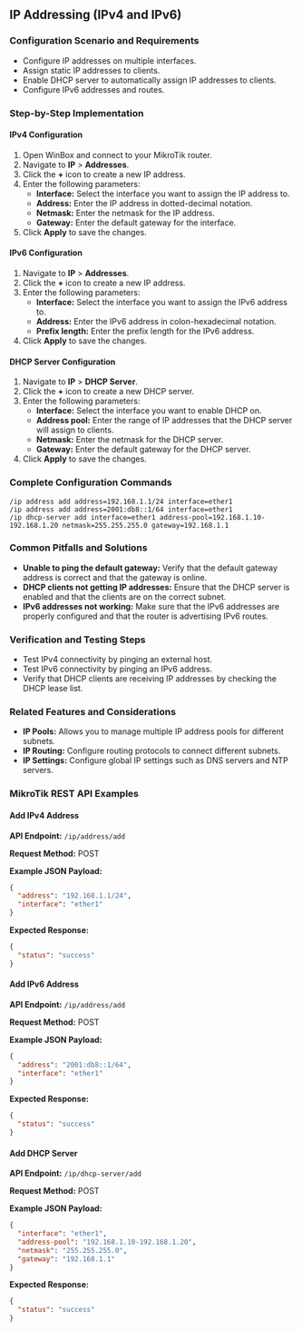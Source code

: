 ## IP Addressing (IPv4 and IPv6)

### Configuration Scenario and Requirements

* Configure IP addresses on multiple interfaces.
* Assign static IP addresses to clients.
* Enable DHCP server to automatically assign IP addresses to clients.
* Configure IPv6 addresses and routes.

### Step-by-Step Implementation

#### IPv4 Configuration

1. Open WinBox and connect to your MikroTik router.
2. Navigate to **IP** > **Addresses**.
3. Click the **+** icon to create a new IP address.
4. Enter the following parameters:
    - **Interface:** Select the interface you want to assign the IP address to.
    - **Address:** Enter the IP address in dotted-decimal notation.
    - **Netmask:** Enter the netmask for the IP address.
    - **Gateway:** Enter the default gateway for the interface.
5. Click **Apply** to save the changes.

#### IPv6 Configuration

1. Navigate to **IP** > **Addresses**.
2. Click the **+** icon to create a new IP address.
3. Enter the following parameters:
    - **Interface:** Select the interface you want to assign the IPv6 address to.
    - **Address:** Enter the IPv6 address in colon-hexadecimal notation.
    - **Prefix length:** Enter the prefix length for the IPv6 address.
4. Click **Apply** to save the changes.

#### DHCP Server Configuration

1. Navigate to **IP** > **DHCP Server**.
2. Click the **+** icon to create a new DHCP server.
3. Enter the following parameters:
    - **Interface:** Select the interface you want to enable DHCP on.
    - **Address pool:** Enter the range of IP addresses that the DHCP server will assign to clients.
    - **Netmask:** Enter the netmask for the DHCP server.
    - **Gateway:** Enter the default gateway for the DHCP server.
4. Click **Apply** to save the changes.

### Complete Configuration Commands

```
/ip address add address=192.168.1.1/24 interface=ether1
/ip address add address=2001:db8::1/64 interface=ether1
/ip dhcp-server add interface=ether1 address-pool=192.168.1.10-192.168.1.20 netmask=255.255.255.0 gateway=192.168.1.1
```

### Common Pitfalls and Solutions

* **Unable to ping the default gateway:** Verify that the default gateway address is correct and that the gateway is online.
* **DHCP clients not getting IP addresses:** Ensure that the DHCP server is enabled and that the clients are on the correct subnet.
* **IPv6 addresses not working:** Make sure that the IPv6 addresses are properly configured and that the router is advertising IPv6 routes.

### Verification and Testing Steps

* Test IPv4 connectivity by pinging an external host.
* Test IPv6 connectivity by pinging an IPv6 address.
* Verify that DHCP clients are receiving IP addresses by checking the DHCP lease list.

### Related Features and Considerations

* **IP Pools:** Allows you to manage multiple IP address pools for different subnets.
* **IP Routing:** Configure routing protocols to connect different subnets.
* **IP Settings:** Configure global IP settings such as DNS servers and NTP servers.

### MikroTik REST API Examples

#### Add IPv4 Address

**API Endpoint:** `/ip/address/add`

**Request Method:** POST

**Example JSON Payload:**

```json
{
  "address": "192.168.1.1/24",
  "interface": "ether1"
}
```

**Expected Response:**

```json
{
  "status": "success"
}
```

#### Add IPv6 Address

**API Endpoint:** `/ip/address/add`

**Request Method:** POST

**Example JSON Payload:**

```json
{
  "address": "2001:db8::1/64",
  "interface": "ether1"
}
```

**Expected Response:**

```json
{
  "status": "success"
}
```

#### Add DHCP Server

**API Endpoint:** `/ip/dhcp-server/add`

**Request Method:** POST

**Example JSON Payload:**

```json
{
  "interface": "ether1",
  "address-pool": "192.168.1.10-192.168.1.20",
  "netmask": "255.255.255.0",
  "gateway": "192.168.1.1"
}
```

**Expected Response:**

```json
{
  "status": "success"
}
```